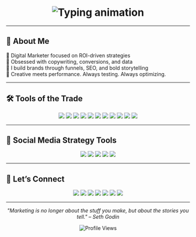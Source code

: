 <!-- Typing effect with blinking cursor using Readme Typing SVG -->
<h1 align="center">
  <img src="https://readme-typing-svg.demolab.com?font=Fira+Code&weight=500&size=26&pause=1000&color=00B2FF&center=true&vCenter=true&width=600&lines=Hi%2C+I'm+Sayed+Risat;Digital+Marketing+Strategist;SEO+%7C+Funnels+%7C+Social+Media+%7C+Analytics;Let's+Grow+Your+Brand+Together" alt="Typing animation">
</h1>

---

## 🌟 About Me

🎯 Digital Marketer focused on ROI-driven strategies  
🧠 Obsessed with copywriting, conversions, and data  
🚀 I build brands through funnels, SEO, and bold storytelling  
🎨 Creative meets performance. Always testing. Always optimizing.

---

## 🛠️ Tools of the Trade

<p align="center">
  <img src="https://img.shields.io/badge/Google%20Analytics-FC4C02?style=for-the-badge&logo=googleanalytics&logoColor=white"/>
  <img src="https://img.shields.io/badge/SEMrush-FF6D60?style=for-the-badge&logo=semrush&logoColor=white"/>
  <img src="https://img.shields.io/badge/Ahrefs-0A0A0A?style=for-the-badge&logo=ahrefs&logoColor=blue"/>
  <img src="https://img.shields.io/badge/Google%20Ads-4285F4?style=for-the-badge&logo=googleads&logoColor=white"/>
  <img src="https://img.shields.io/badge/Facebook%20Ads-1877F2?style=for-the-badge&logo=facebook&logoColor=white"/>
  <img src="https://img.shields.io/badge/Mailchimp-FFE01B?style=for-the-badge&logo=mailchimp&logoColor=000"/>
  <img src="https://img.shields.io/badge/Canva-00C4CC?style=for-the-badge&logo=canva&logoColor=white"/>
  <img src="https://img.shields.io/badge/HubSpot-FF7A59?style=for-the-badge&logo=hubspot&logoColor=white"/>
  <img src="https://img.shields.io/badge/Meta%20Business%20Suite-316FF6?style=for-the-badge&logo=meta&logoColor=white"/>
  <img src="https://img.shields.io/badge/Notion-000000?style=for-the-badge&logo=notion&logoColor=white"/>
  <img src="https://img.shields.io/badge/Slack-4A154B?style=for-the-badge&logo=slack&logoColor=white"/>
</p>

---

## 📱 Social Media Strategy Tools

<p align="center">
  <img src="https://img.shields.io/badge/Hootsuite-000000?style=for-the-badge&logo=hootsuite&logoColor=white"/>
  <img src="https://img.shields.io/badge/Later-02B2F2?style=for-the-badge&logo=later&logoColor=white"/>
  <img src="https://img.shields.io/badge/Buffer-168EEA?style=for-the-badge&logo=buffer&logoColor=white"/>
  <img src="https://img.shields.io/badge/Meta%20Ads-0866FF?style=for-the-badge&logo=facebook&logoColor=white"/>
  <img src="https://img.shields.io/badge/TikTok%20Ads-000000?style=for-the-badge&logo=tiktok&logoColor=white"/>
</p>

---

## 💬 Let’s Connect

<p align="center">
  <a href="https://sayedrisat.github.io/portfolio/"><img src="https://img.shields.io/badge/🌐 Portfolio-000?style=for-the-badge"></a>
  <a href="https://linkedin.com/in/risatseo"><img src="https://img.shields.io/badge/LinkedIn-0077B5?style=for-the-badge&logo=linkedin&logoColor=white"></a>
  <a href="https://twitter.com/sayed_risat"><img src="https://img.shields.io/badge/Twitter-1DA1F2?style=for-the-badge&logo=twitter&logoColor=white"></a>
  <a href="sayedrisat.dm@gmail.com"><img src="https://img.shields.io/badge/Email-D14836?style=for-the-badge&logo=gmail&logoColor=white"></a>
  <a href="https://instagram.com/sayed_risat"><img src="https://img.shields.io/badge/Instagram-E4405F?style=for-the-badge&logo=instagram&logoColor=white"></a>
  <a href="https://facebook.com/risatseo"><img src="https://img.shields.io/badge/Facebook-1877F2?style=for-the-badge&logo=facebook&logoColor=white"></a>
  <a href="https://pinterest.com/risatseo"><img src="https://img.shields.io/badge/Pinterest-BD081C?style=for-the-badge&logo=pinterest&logoColor=white"></a>
</p>

---

<p align="center"><i>"Marketing is no longer about the stuff you make, but about the stories you tell." – Seth Godin</i></p>

<p align="center">
  <img src="https://komarev.com/ghpvc/?username=yourusername&style=flat-square&color=lightgray" alt="Profile Views" />
</p>
